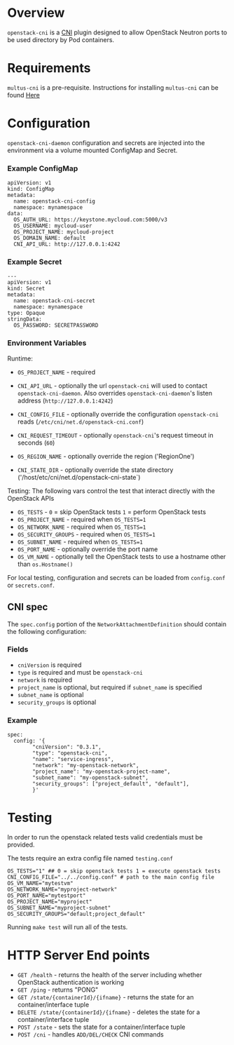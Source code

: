 # Overview

`openstack-cni` is a [CNI](https://github.com/containernetworking/cni) plugin designed to allow OpenStack Neutron ports to be used directory by Pod containers.


# Requirements

`multus-cni` is a pre-requisite. Instructions for installing `multus-cni` can be found [Here](https://github.com/k8snetworkplumbingwg/multus-cni/blob/master/README.md)


# Configuration

`openstack-cni-daemon` configuration and secrets are injected into the environment via a volume mounted ConfigMap and Secret.

### Example ConfigMap

```
apiVersion: v1
kind: ConfigMap
metadata:
  name: openstack-cni-config
  namespace: mynamespace
data:
  OS_AUTH_URL: https://keystone.mycloud.com:5000/v3
  OS_USERNAME: mycloud-user
  OS_PROJECT_NAME: mycloud-project
  OS_DOMAIN_NAME: default
  CNI_API_URL: http://127.0.0.1:4242
```

### Example Secret

```
---
apiVersion: v1
kind: Secret
metadata:
  name: openstack-cni-secret
  namespace: mynamespace
type: Opaque
stringData:
  OS_PASSWORD: SECRETPASSWORD
```

### Environment Variables
Runtime:
* `OS_PROJECT_NAME` - required

* `CNI_API_URL` - optionally the url `openstack-cni` will used to contact `openstack-cni-daemon`.  Also overrides `openstack-cni-daemon`'s listen address (`http://127.0.0.1:4242`)
* `CNI_CONFIG_FILE` - optionally override the configuration `openstack-cni` reads (`/etc/cni/net.d/openstack-cni.conf`)
* `CNI_REQUEST_TIMEOUT` - optionally `openstack-cni`'s request timeout in seconds (`60`)
* `OS_REGION_NAME` - optionally override the region ('RegionOne')
* `CNI_STATE_DIR` - optionally override the state directory ('/host/etc/cni/net.d/openstack-cni-state`)

Testing:
The following vars control the test that interact directly with the OpenStack APIs
* `OS_TESTS` - `0` = skip OpenStack tests `1` = perform OpenStack tests
* `OS_PROJECT_NAME` - required when `OS_TESTS=1`
* `OS_NETWORK_NAME` - required when `OS_TESTS=1`
* `OS_SECURITY_GROUPS` - required when `OS_TESTS=1`
* `OS_SUBNET_NAME` - required when `OS_TESTS=1`
* `OS_PORT_NAME` - optionally override the port name
* `OS_VM_NAME` - optionally tell the OpenStack tests to use a hostname other than `os.Hostname()`


For local testing, configuration and secrets can be loaded from `config.conf` or `secrets.conf`.

## CNI spec

The `spec.config` portion of the `NetworkAttachmentDefinition` should contain the following configuration:

### Fields
* `cniVersion` is required
* `type` is required and must be `openstack-cni`
* `network` is required
* `project_name` is optional, but required if `subnet_name` is specified
* `subnet_name` is optional
* `security_groups` is optional

### Example
```
spec:
  config: '{
        "cniVersion": "0.3.1",
        "type": "openstack-cni",
        "name": "service-ingress",
        "network": "my-openstack-network",
        "project_name": "my-openstack-project-name",
        "subnet_name": "my-openstack-subnet",
        "security_groups": ["project_default", "default"],
        }'
```


# Testing

In order to run the openstack related tests valid credentials must be provided.

The tests require an extra config file named `testing.conf`

```
OS_TESTS="1" ## 0 = skip openstack tests 1 = execute openstack tests
CNI_CONFIG_FILE="../../config.conf" # path to the main config file
OS_VM_NAME="mytestvm"
OS_NETWORK_NAME="myproject-network"
OS_PORT_NAME="mytestport"
OS_PROJECT_NAME="myproject"
OS_SUBNET_NAME="myproject-subnet"
OS_SECURITY_GROUPS="default;project_default"
```

Running `make test` will run all of the tests.

# HTTP Server End points

* `GET /health` - returns the health of the server including whether OpenStack authentication is working
* `GET /ping` - returns "PONG"
* `GET /state/{containerId}/{ifname}` - returns the state for an container/interface tuple
* `DELETE /state/{containerId}/{ifname}` - deletes the state for a container/interface tuple
* `POST /state` - sets the state for a container/interface tuple
* `POST /cni` - handles `ADD/DEL/CHECK` CNI commands

